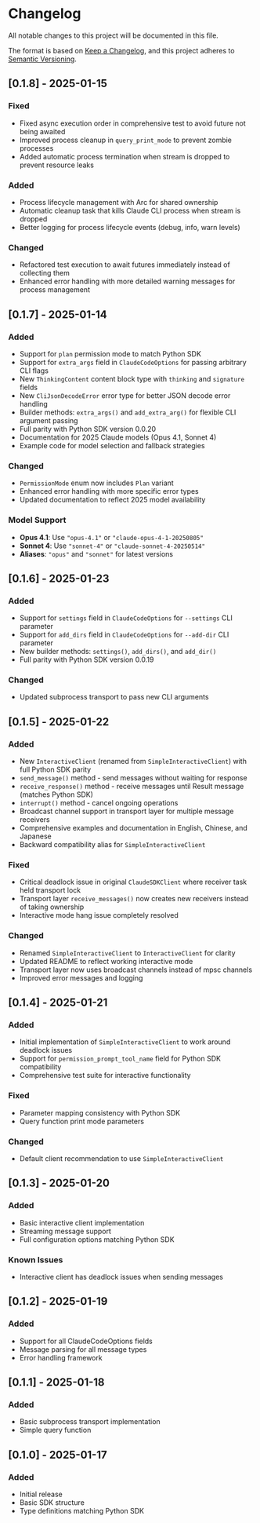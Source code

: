 # Changelog

All notable changes to this project will be documented in this file.

The format is based on [Keep a Changelog](https://keepachangelog.com/en/1.0.0/),
and this project adheres to [Semantic Versioning](https://semver.org/spec/v2.0.0.html).

## [0.1.8] - 2025-01-15

### Fixed
- Fixed async execution order in comprehensive test to avoid future not being awaited
- Improved process cleanup in `query_print_mode` to prevent zombie processes
- Added automatic process termination when stream is dropped to prevent resource leaks

### Added
- Process lifecycle management with Arc<Mutex> for shared ownership
- Automatic cleanup task that kills Claude CLI process when stream is dropped
- Better logging for process lifecycle events (debug, info, warn levels)

### Changed
- Refactored test execution to await futures immediately instead of collecting them
- Enhanced error handling with more detailed warning messages for process management

## [0.1.7] - 2025-01-14

### Added
- Support for `plan` permission mode to match Python SDK
- Support for `extra_args` field in `ClaudeCodeOptions` for passing arbitrary CLI flags
- New `ThinkingContent` content block type with `thinking` and `signature` fields
- New `CliJsonDecodeError` error type for better JSON decode error handling
- Builder methods: `extra_args()` and `add_extra_arg()` for flexible CLI argument passing
- Full parity with Python SDK version 0.0.20
- Documentation for 2025 Claude models (Opus 4.1, Sonnet 4)
- Example code for model selection and fallback strategies

### Changed
- `PermissionMode` enum now includes `Plan` variant
- Enhanced error handling with more specific error types
- Updated documentation to reflect 2025 model availability

### Model Support
- **Opus 4.1**: Use `"opus-4.1"` or `"claude-opus-4-1-20250805"`
- **Sonnet 4**: Use `"sonnet-4"` or `"claude-sonnet-4-20250514"`
- **Aliases**: `"opus"` and `"sonnet"` for latest versions

## [0.1.6] - 2025-01-23

### Added
- Support for `settings` field in `ClaudeCodeOptions` for `--settings` CLI parameter
- Support for `add_dirs` field in `ClaudeCodeOptions` for `--add-dir` CLI parameter
- New builder methods: `settings()`, `add_dirs()`, and `add_dir()`
- Full parity with Python SDK version 0.0.19

### Changed
- Updated subprocess transport to pass new CLI arguments

## [0.1.5] - 2025-01-22

### Added
- New `InteractiveClient` (renamed from `SimpleInteractiveClient`) with full Python SDK parity
- `send_message()` method - send messages without waiting for response
- `receive_response()` method - receive messages until Result message (matches Python SDK)
- `interrupt()` method - cancel ongoing operations
- Broadcast channel support in transport layer for multiple message receivers
- Comprehensive examples and documentation in English, Chinese, and Japanese
- Backward compatibility alias for `SimpleInteractiveClient`

### Fixed
- Critical deadlock issue in original `ClaudeSDKClient` where receiver task held transport lock
- Transport layer `receive_messages()` now creates new receivers instead of taking ownership
- Interactive mode hang issue completely resolved

### Changed
- Renamed `SimpleInteractiveClient` to `InteractiveClient` for clarity
- Updated README to reflect working interactive mode
- Transport layer now uses broadcast channels instead of mpsc channels
- Improved error messages and logging

## [0.1.4] - 2025-01-21

### Added
- Initial implementation of `SimpleInteractiveClient` to work around deadlock issues
- Support for `permission_prompt_tool_name` field for Python SDK compatibility
- Comprehensive test suite for interactive functionality

### Fixed
- Parameter mapping consistency with Python SDK
- Query function print mode parameters

### Changed
- Default client recommendation to use `SimpleInteractiveClient`

## [0.1.3] - 2025-01-20

### Added
- Basic interactive client implementation
- Streaming message support
- Full configuration options matching Python SDK

### Known Issues
- Interactive client has deadlock issues when sending messages

## [0.1.2] - 2025-01-19

### Added
- Support for all ClaudeCodeOptions fields
- Message parsing for all message types
- Error handling framework

## [0.1.1] - 2025-01-18

### Added
- Basic subprocess transport implementation
- Simple query function

## [0.1.0] - 2025-01-17

### Added
- Initial release
- Basic SDK structure
- Type definitions matching Python SDK